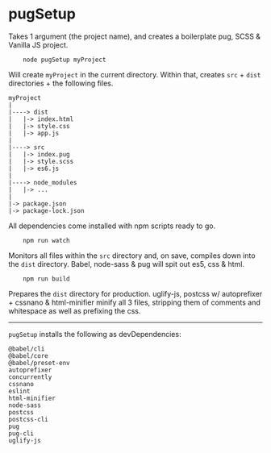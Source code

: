 # pugSetup

Takes 1 argument (the project name), and creates a boilerplate pug, SCSS & Vanilla JS project.

```
    node pugSetup myProject
```

Will create `myProject` in the current directory. Within that, creates `src` + `dist` directories + the following files.

```
myProject
|
|----> dist
|   |-> index.html
|   |-> style.css
|   |-> app.js
|
|----> src
|   |-> index.pug
|   |-> style.scss
|   |-> es6.js
|
|----> node_modules
|   |-> ...
|
|-> package.json
|-> package-lock.json

```

All dependencies come installed with npm scripts ready to go.

```
    npm run watch
```

Monitors all files within the `src` directory and, on save, compiles down into the `dist` directory. Babel, node-sass & pug will spit out es5, css & html.

```
    npm run build
```

Prepares the `dist` directory for production. uglify-js, postcss w/ autoprefixer + cssnano & html-minifier minify all 3 files, stripping them of comments and whitespace as well as prefixing the css.

---

`pugSetup` installs the following as devDependencies:

```
@babel/cli
@babel/core
@babel/preset-env
autoprefixer
concurrently
cssnano
eslint
html-minifier
node-sass
postcss
postcss-cli
pug
pug-cli
uglify-js

```
